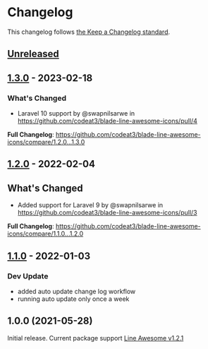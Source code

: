 # Changelog

This changelog follows [the Keep a Changelog standard](https://keepachangelog.com).

## [Unreleased](https://github.com/codeat3/blade-line-awesome-icons/compare/1.3.0...HEAD)

## [1.3.0](https://github.com/codeat3/blade-line-awesome-icons/compare/1.2.0...1.3.0) - 2023-02-18

### What's Changed

- Laravel 10 support by @swapnilsarwe in https://github.com/codeat3/blade-line-awesome-icons/pull/4

**Full Changelog**: https://github.com/codeat3/blade-line-awesome-icons/compare/1.2.0...1.3.0

## [1.2.0](https://github.com/codeat3/blade-line-awesome-icons/compare/1.1.0...1.2.0) - 2022-02-04

## What's Changed

- Added support for Laravel 9 by @swapnilsarwe in https://github.com/codeat3/blade-line-awesome-icons/pull/3

**Full Changelog**: https://github.com/codeat3/blade-line-awesome-icons/compare/1.1.0...1.2.0

## [1.1.0](https://github.com/codeat3/blade-line-awesome-icons/compare/1.0.0...1.1.0) - 2022-01-03

### Dev Update

- added auto update change log workflow
- running auto update only once a week

## 1.0.0 (2021-05-28)

Initial release.
Current package support [Line Awesome v1.2.1](https://github.com/icons8/line-awesome/releases/tag/v1.2.1)
